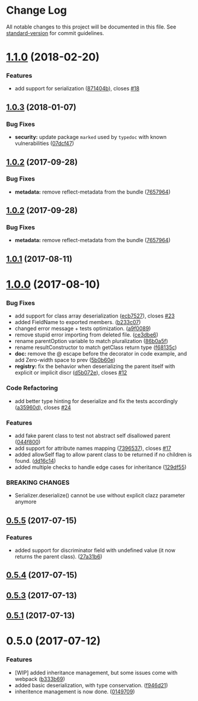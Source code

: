 # Change Log

All notable changes to this project will be documented in this file. See [standard-version](https://github.com/conventional-changelog/standard-version) for commit guidelines.

<a name="1.1.0"></a>
# [1.1.0](https://github.com/kaiu-lab/serializer/compare/v1.0.3...v1.1.0) (2018-02-20)


### Features

* add support for serialization ([871404b](https://github.com/kaiu-lab/serializer/commit/871404b)), closes [#18](https://github.com/kaiu-lab/serializer/issues/18)



<a name="1.0.3"></a>
## [1.0.3](https://github.com/kaiu-lab/serializer/compare/v1.0.2...v1.0.3) (2018-01-07)


### Bug Fixes

* **security:** update package `marked` used by `typedoc` with known vulnerabilities ([07dcf47](https://github.com/kaiu-lab/serializer/commit/07dcf47))



<a name="1.0.2"></a>
## [1.0.2](https://github.com/kaiu-lab/serializer/compare/v1.0.1...v1.0.2) (2017-09-28)


### Bug Fixes

* **metadata:** remove reflect-metadata from the bundle ([7657964](https://github.com/kaiu-lab/serializer/commit/7657964))



<a name="1.0.2"></a>
## [1.0.2](https://github.com/kaiu-lab/serializer/compare/v1.0.1...v1.0.2) (2017-09-28)


### Bug Fixes

* **metadata:** remove reflect-metadata from the bundle ([7657964](https://github.com/kaiu-lab/serializer/commit/7657964))



<a name="1.0.1"></a>
## [1.0.1](https://github.com/kaiu-lab/serializer/compare/v1.0.0...v1.0.1) (2017-08-11)



<a name="1.0.0"></a>
# [1.0.0](https://github.com/kaiu-lab/serializer/compare/v0.5.5...v1.0.0) (2017-08-10)


### Bug Fixes

* add support for class array deserialization ([ecb7527](https://github.com/kaiu-lab/serializer/commit/ecb7527)), closes [#23](https://github.com/kaiu-lab/serializer/issues/23)
* added FieldName to exported members. ([b233c07](https://github.com/kaiu-lab/serializer/commit/b233c07))
* changed error message + tests optimization. ([a9f0089](https://github.com/kaiu-lab/serializer/commit/a9f0089))
* remove stupid error importing from deleted file. ([ce3dbe6](https://github.com/kaiu-lab/serializer/commit/ce3dbe6))
* rename parentOption variable to match pluralization ([86b0a5f](https://github.com/kaiu-lab/serializer/commit/86b0a5f))
* rename resultConstructor to match getClass return type ([f68135c](https://github.com/kaiu-lab/serializer/commit/f68135c))
* **doc:** remove the @ escape before the decorator in code example, and add Zero-width space to prev ([5b0b60e](https://github.com/kaiu-lab/serializer/commit/5b0b60e))
* **registry:** fix the behavior when deserializing the parent itself with explicit or implicit discr ([d5b072e](https://github.com/kaiu-lab/serializer/commit/d5b072e)), closes [#12](https://github.com/kaiu-lab/serializer/issues/12)


### Code Refactoring

* add better type hinting for deserialize and fix the tests accordingly ([a35960d](https://github.com/kaiu-lab/serializer/commit/a35960d)), closes [#24](https://github.com/kaiu-lab/serializer/issues/24)


### Features

* add fake parent class to test not abstract self disallowed parent ([044f800](https://github.com/kaiu-lab/serializer/commit/044f800))
* add support for attribute names mapping ([7396537](https://github.com/kaiu-lab/serializer/commit/7396537)), closes [#17](https://github.com/kaiu-lab/serializer/issues/17)
* added allowSelf flag to allow parent class to be returned if no children is found. ([dd16c14](https://github.com/kaiu-lab/serializer/commit/dd16c14))
* added multiple checks to handle edge cases for inheritance ([129df55](https://github.com/kaiu-lab/serializer/commit/129df55))


### BREAKING CHANGES

* Serializer.deserialize() cannot be use without explicit clazz parameter anymore



<a name="0.5.5"></a>
## [0.5.5](https://github.com/kaiu-io/serializer/compare/v0.5.4...v0.5.5) (2017-07-15)


### Features

* added support for discriminator field with undefined value (it now returns the parent class). ([27a31b6](https://github.com/kaiu-io/serializer/commit/27a31b6))



<a name="0.5.4"></a>
## [0.5.4](https://github.com/kaiu-io/serializer/compare/v0.5.3...v0.5.4) (2017-07-15)



<a name="0.5.3"></a>
## [0.5.3](https://github.com/kaiu-io/serializer/compare/v0.5.0...v0.5.3) (2017-07-13)



<a name="0.5.1"></a>
## [0.5.1](https://github.com/kaiu-io/serializer/compare/v0.5.0...v0.5.1) (2017-07-13)



<a name="0.5.0"></a>
# 0.5.0 (2017-07-12)


### Features

* [WIP] added inheritance management, but some issues come with webpack ([b333b69](https://github.com/kaiu-io/serializer/commit/b333b69))
* added basic deserialization, with type conservation. ([f946d21](https://github.com/kaiu-io/serializer/commit/f946d21))
* inheritence management is now done. ([0149709](https://github.com/kaiu-io/serializer/commit/0149709))

